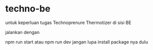 # techno-be

untuk keperluan tugas Technoprenure Thermotizer di sisi BE

jalankan dengan 

npm run start atau npm run dev
jangan lupa install package nya dulu 
